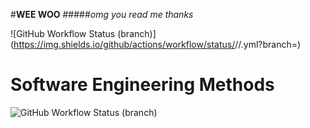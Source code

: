 #**WEE WOO**
#####_omg you read me thanks_

![GitHub Workflow Status (branch)](https://img.shields.io/github/actions/workflow/status/<username>/<repository>/<action file name>.yml?branch=<master branch>)
# Software Engineering Methods
![GitHub Workflow Status (branch)](https://img.shields.io/github/actions/workflow/status/40590148/sem/main.yml?branch=<branch>)
